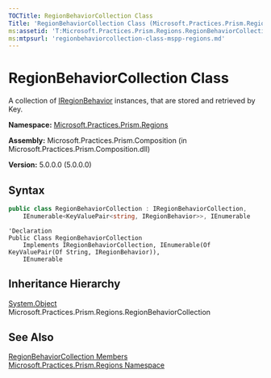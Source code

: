 ```yaml
---
TOCTitle: RegionBehaviorCollection Class
Title: 'RegionBehaviorCollection Class (Microsoft.Practices.Prism.Regions)'
ms:assetid: 'T:Microsoft.Practices.Prism.Regions.RegionBehaviorCollection'
ms:mtpsurl: 'regionbehaviorcollection-class-mspp-regions.md'
---
```


# RegionBehaviorCollection Class

A collection of [IRegionBehavior](/patterns-practices/reference/iregionbehavior-interface-mspp-regions) instances, that are stored and retrieved by Key.

**Namespace:** [Microsoft.Practices.Prism.Regions](/patterns-practices/reference/mspp-regions-namespace)

**Assembly:** Microsoft.Practices.Prism.Composition (in Microsoft.Practices.Prism.Composition.dll)

**Version:** 5.0.0.0 (5.0.0.0)

## Syntax
```C#
public class RegionBehaviorCollection : IRegionBehaviorCollection, 
	IEnumerable<KeyValuePair<string, IRegionBehavior>>, IEnumerable
```

```VB
'Declaration
Public Class RegionBehaviorCollection
	Implements IRegionBehaviorCollection, IEnumerable(Of KeyValuePair(Of String, IRegionBehavior)), 
	IEnumerable
```

## Inheritance Hierarchy

[System.Object](http://msdn.microsoft.com/en-us/library/e5kfa45b)  
  Microsoft.Practices.Prism.Regions.RegionBehaviorCollection

## See Also

[RegionBehaviorCollection Members](/patterns-practices/reference/iregionbehavior-interface-mspp-regions)<br/>
[Microsoft.Practices.Prism.Regions Namespace](/patterns-practices/reference/mspp-regions-namespace)<br/>